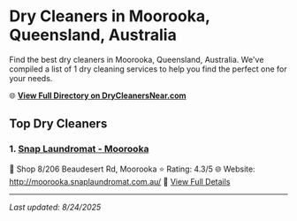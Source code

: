 # Dry Cleaners in Moorooka, Queensland, Australia

Find the best dry cleaners in Moorooka, Queensland, Australia. We've compiled a list of 1 dry cleaning services to help you find the perfect one for your needs.

🌐 **[View Full Directory on DryCleanersNear.com](https://drycleanersnear.com/city/Australia/Queensland/Moorooka)**

## Top Dry Cleaners

### 1. [Snap Laundromat - Moorooka](https://drycleanersnear.com/dryCleaner/68aa735c39cc7c0899005a74/snap-laundromat-moorooka)
📍 Shop 8/206 Beaudesert Rd, Moorooka
⭐ Rating: 4.3/5
🌐 Website: http://moorooka.snaplaundromat.com.au/
🔗 [View Full Details](https://drycleanersnear.com/dryCleaner/68aa735c39cc7c0899005a74/snap-laundromat-moorooka)


---

*Last updated: 8/24/2025*
